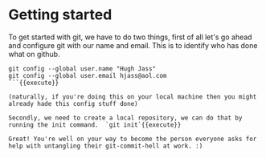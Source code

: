 # Getting started

To get started with git, we have to do two things, first of all let's go ahead and configure git with our name and email. This is to identify who has done what on github.

```
git config --global user.name "Hugh Jass"
git config --global user.email hjass@aol.com
```{{execute}}

(naturally, if you're doing this on your local machine then you might already hade this config stuff done)

Secondly, we need to create a local repository, we can do that by running the init command.  `git init`{{execute}}

Great! You're well on your way to become the person everyone asks for help with untangling their git-commit-hell at work. :)